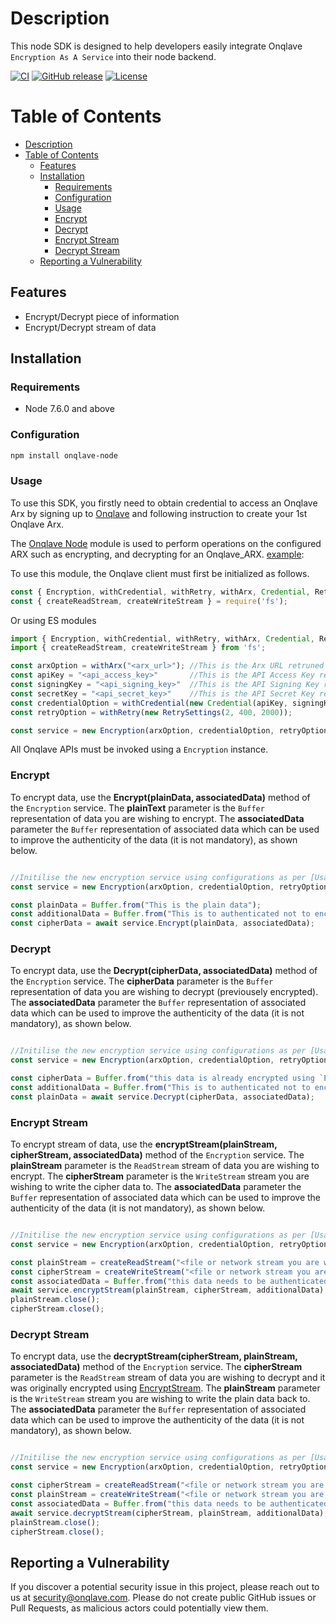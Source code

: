 # Description
This node SDK is designed to help developers easily integrate Onqlave `Encryption As A Service` into their node backend.

[![CI](https://img.shields.io/static/v1?label=CI&message=passing&color=green?style=plastic&logo=github)](https://github.com/onqlavelabs/onqlave-node/actions)
[![GitHub release](https://badge.fury.io/js/onqlave-node.svg)](https://www.npmjs.com/package/onqlave-node)
[![License](https://img.shields.io/github/license/onqlavelabs/onqlave-node)](https://github.com/onqlavelabs/onqlave-node/blob/main/LICENSE)


# Table of Contents

- [Description](#description)
- [Table of Contents](#table-of-contents)
	- [Features](#features)
	- [Installation](#installation)
		- [Requirements](#requirements)
		- [Configuration](#configuration)
		- [Usage](#usage)
		- [Encrypt](#encrypt)
		- [Decrypt](#decrypt)
		- [Encrypt Stream](#encrypt-stream)
		- [Decrypt Stream](#decrypt-stream)
	- [Reporting a Vulnerability](#reporting-a-vulnerability)


## Features

- Encrypt/Decrypt piece of information
- Encrypt/Decrypt stream of data

## Installation

### Requirements
- Node 7.6.0 and above

### Configuration

```sh
npm install onqlave-node

```
### Usage

To use this SDK, you firstly need to obtain credential to access an Onqlave Arx by signing up to [Onqlave](https://onqlave.com) and following instruction to create your 1st Onqlave Arx.

The [Onqlave Node](https://github.com/onqlavelabs/onqlave-node) module is used to perform operations on the configured ARX such as encrypting, and decrypting for an Onqlave_ARX. [example](https://github.com/onqlavelabs/onqlave-node/blob/main/examples/index.js):

To use this module, the Onqlave client must first be initialized as follows.

```javascript
const { Encryption, withCredential, withRetry, withArx, Credential, RetrySettings } = require('onqlave-node');
const { createReadStream, createWriteStream } = require('fs');
```
Or using ES modules

```javascript
import { Encryption, withCredential, withRetry, withArx, Credential, RetrySettings }  from 'onqlave-node';
import { createReadStream, createWriteStream } from 'fs';

const arxOption = withArx("<arx_url>"); //This is the Arx URL retruned of the API Key created during setup. Keep in in a safe place.
const apiKey = "<api_access_key>"       //This is the API Access Key returned of the API Key created during setup. Keep in in a safe place.
const signingKey = "<api_signing_key>"  //This is the API Signing Key retruned of the API Key created during setup. Keep in in a safe place.
const secretKey = "<api_secret_key>"    //This is the API Secret Key retruned of the API Key created during setup. Keep in in a safe place.
const credentialOption = withCredential(new Credential(apiKey, signingKey, secretKey));
const retryOption = withRetry(new RetrySettings(2, 400, 2000));

const service = new Encryption(arxOption, credentialOption, retryOption);
```

All Onqlave APIs must be invoked using a `Encryption` instance.

### Encrypt

To encrypt data, use the **Encrypt(plainData, associatedData)** method of the `Encryption` service. The **plainText** parameter is the `Buffer` representation of data you are wishing to encrypt. The **associatedData** parameter the `Buffer` representation of associated data which can be used to improve the authenticity of the data (it is not mandatory), as shown below.

```javascript

//Initilise the new encryption service using configurations as per [Usage]
const service = new Encryption(arxOption, credentialOption, retryOption);

const plainData = Buffer.from("This is the plain data");
const additionalData = Buffer.from("This is to authenticated not to encrypt"); //This can be an arbitrary piece of information you can use to for added security purpose.
const cipherData = await service.Encrypt(plainData, associatedData);
```


### Decrypt
To encrypt data, use the **Decrypt(cipherData, associatedData)** method of the `Encryption` service. The **cipherData** parameter is the `Buffer` representation of data you are wishing to decrypt (previousely encrypted). The **associatedData** parameter the `Buffer` representation of associated data which can be used to improve the authenticity of the data (it is not mandatory), as shown below.

```javascript

//Initilise the new encryption service using configurations as per [Usage]
const service = new Encryption(arxOption, credentialOption, retryOption);

const cipherData = Buffer.from("this data is already encrypted using `Encrypt` method")
const additionalData = Buffer.from("This is to authenticated not to encrypt"); //This can be an arbitrary piece of information you can use to for added security purpose.
const plainData = await service.Decrypt(cipherData, associatedData);
```

### Encrypt Stream

To encrypt stream of data, use the **encryptStream(plainStream, cipherStream, associatedData)** method of the `Encryption` service. The **plainStream** parameter is the `ReadStream` stream of data you are wishing to encrypt. The **cipherStream** parameter is the `WriteStream` stream you are wishing to write the cipher data to. The **associatedData** parameter the `Buffer` representation of associated data which can be used to improve the authenticity of the data (it is not mandatory), as shown below.


```javascript

//Initilise the new encryption service using configurations as per [Usage]
const service = new Encryption(arxOption, credentialOption, retryOption);

const plainStream = createReadStream("<file or network stream you are wishing to encrypt>", { highWaterMark: 64 * 1024 });
const cipherStream = createWriteStream("<file or network stream you are whishing to stream the encrypted data to>", { encoding: 'binary' });
const associatedData = Buffer.from("this data needs to be authenticated, but not encrypted"); //This can be an arbitrary piece of information you can use to for added security purpose.
await service.encryptStream(plainStream, cipherStream, additionalData);
plainStream.close();
cipherStream.close();
```


### Decrypt Stream
To encrypt data, use the **decryptStream(cipherStream, plainStream, associatedData)** method of the `Encryption` service. The **cipherStream** parameter is the `ReadStream` stream of data you are wishing to decrypt and it was originally encrypted using [EncryptStream](#encrypt-stream). The **plainStream** parameter is the `WriteStream` stream you are wishing to write the plain data back to. The **associatedData** parameter the `Buffer` representation of associated data which can be used to improve the authenticity of the data (it is not mandatory), as shown below.

```javascript

//Initilise the new encryption service using configurations as per [Usage]
const service = new Encryption(arxOption, credentialOption, retryOption);

const cipherStream = createReadStream("<file or network stream you are wishing to decrypt>", { encoding: 'binary' });
const plainStream = createWriteStream("<file or network stream you are whishing to stream the decrypted data to>", { highWaterMark: 64 * 1024 });
const associatedData = Buffer.from("this data needs to be authenticated, but not encrypted"); //This can be an arbitrary piece of information you can use to for added security purpose.
await service.decryptStream(cipherStream, plainStream, additionalData);
plainStream.close();
cipherStream.close();
```

## Reporting a Vulnerability

If you discover a potential security issue in this project, please reach out to us at security@onqlave.com. Please do not create public GitHub issues or Pull Requests, as malicious actors could potentially view them.